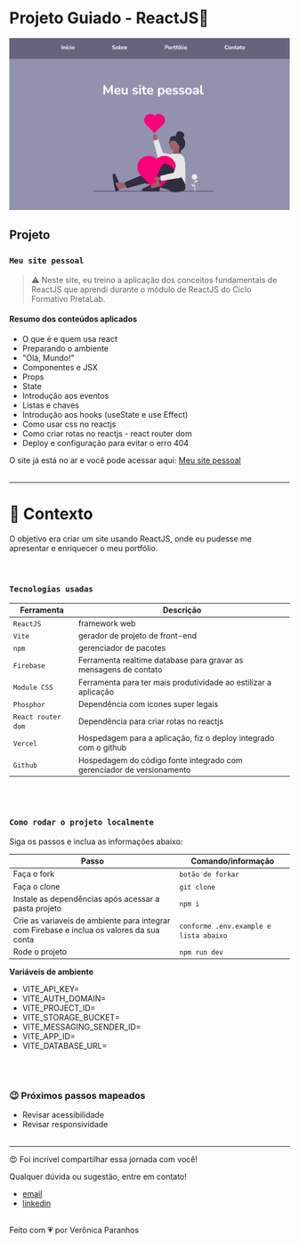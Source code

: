 # Projeto Guiado - ReactJS🚀

![image](./src/assets/sitereact.png)

## Projeto

### `Meu site pessoal`

> ⚠️ Neste site, eu treino a aplicação dos conceitos fundamentais de ReactJS que aprendi durante o módulo de ReactJS do Ciclo Formativo PretaLab.

#### Resumo dos conteúdos aplicados

- O que é e quem usa react
- Preparando o ambiente
- "Olá, Mundo!"
- Componentes e JSX
- Props
- State
- Introdução aos eventos
- Listas e chaves
- Introdução aos hooks (useState e use Effect)
- Como usar css no reactjs
- Como criar rotas no reactjs - react router dom
- Deploy e configuração para evitar o erro 404

O site já está no ar e você pode acessar aqui: [Meu site pessoal](https://projeto-final-react-pretalab-veronicaparanhos.vercel.app)
<br />
<br />

---

# 🧠 Contexto

O objetivo era criar um site usando ReactJS, onde eu pudesse me apresentar e enriquecer o meu portfólio.

<br />

### `Tecnologias usadas`

| Ferramenta         | Descrição                                                             |
| ------------------ | --------------------------------------------------------------------- |
| `ReactJS`          | framework web                                                         |
| `Vite`             | gerador de projeto de front-end                                       |
| `npm`              | gerenciador de pacotes                                                |
| `Firebase`         | Ferramenta realtime database para gravar as mensagens de contato      |
| `Module CSS`       | Ferramenta para ter mais produtividade ao estilizar a aplicação       |
| `Phosphor`         | Dependência com icones super legais                                   |
| `React router dom` | Dependência para criar rotas no reactjs                               |
| `Vercel`           | Hospedagem para a aplicação, fiz o deploy integrado com o github      |
| `Github`           | Hospedagem do código fonte integrado com gerenciador de versionamento |

<br />
<br />

### `Como rodar o projeto localmente`

Siga os passos e inclua as informações abaixo:

| Passo                                                                                     | Comando/informação                     |
| ----------------------------------------------------------------------------------------- | -------------------------------------- |
| Faça o fork                                                                               | `botão de forkar`                      |
| Faça o clone                                                                              | `git clone`                            |
| Instale as dependências após acessar a pasta projeto                                      | `npm i`                                |
| Crie as variaveis de ambiente para integrar com Firebase e inclua os valores da sua conta | `conforme .env.example e lista abaixo` |
| Rode o projeto                                                                            | `npm run dev`                          |

**Variáveis de ambiente**

- VITE_API_KEY=
- VITE_AUTH_DOMAIN=
- VITE_PROJECT_ID=
- VITE_STORAGE_BUCKET=
- VITE_MESSAGING_SENDER_ID=
- VITE_APP_ID=
- VITE_DATABASE_URL=

<br />
<br />

### 😉 Próximos passos mapeados

- Revisar acessibilidade
- Revisar responsividade
  <br />
  <br />

---

😍 Foi incrível compartilhar essa jornada com você!<br />

Qualquer dúvida ou sugestão, entre em contato!

- [email](mailto:veronicahp@gmail.com)
- [linkedin](https://www.linkedin.com/in/veronicahp/)

<br>
Feito com 💗 por Verônica Paranhos
